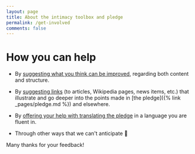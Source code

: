 ```yaml
---
layout: page
title: About the intimacy toolbox and pledge 
permalink: /get-involved
comments: false
---
```


# How you can help  

*   By [suggesting what you think can be improved](https://github.com/evolverine/intimacy-toolbox/issues), regarding both content and structure.  

*   By [suggesting links](https://github.com/evolverine/intimacy-toolbox/issues) (to articles, Wikipedia pages, news items, etc.) that illustrate and go deeper into the points made in [the pledge]({% link _pages/pledge.md %}) and elsewhere.

*   By [offering your help with translating the pledge](https://github.com/evolverine/intimacy-toolbox/issues/1) in a language you are fluent in.

*   Through other ways that we can't anticipate 🙂️  

Many thanks for your feedback!  